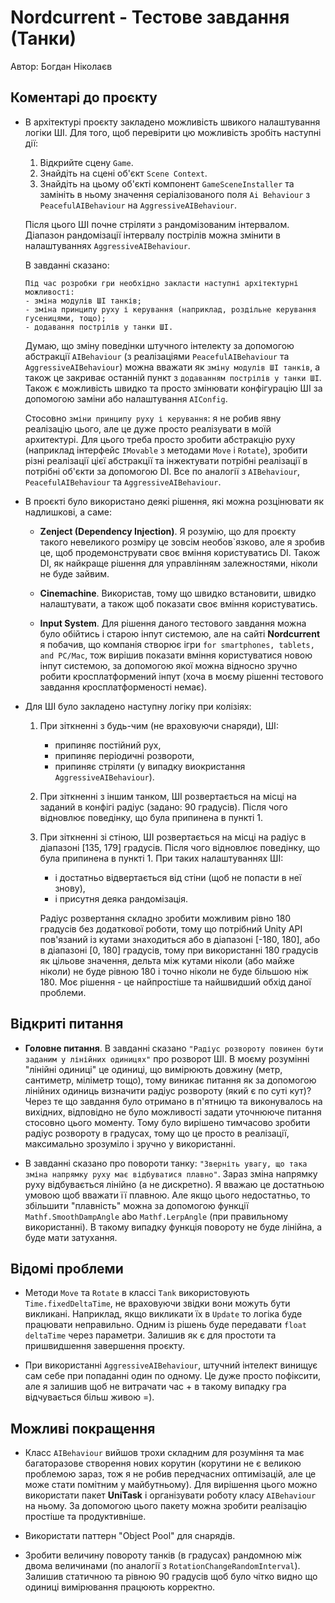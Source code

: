 # Nordcurrent - Тестове завдання (Танки)

Автор: Богдан Ніколаєв

## Коментарі до проєкту

- В архітектурі проєкту закладено можливість швикого налаштування логіки ШІ. Для того, щоб перевірити цю можливість зробіть наступні дії:

  1. Відкрийте сцену `Game`.
  2. Знайдіть на сцені об'єкт `Scene Context`.
  3. Знайдіть на цьому об'єкті компонент `GameSceneInstaller` та замініть в ньому значення серіалізованого поля `Ai Behaviour` з `PeacefulAIBehaviour` на `AggressiveAIBehaviour`.

   Після цього ШІ почне стріляти з рандомізованим інтервалом. Діапазон рандомізації інтервалу пострілів можна змінити в налаштуваннях `AggressiveAIBehaviour`.

   В завданні сказано:

   ```text
   Під час розробки гри необхідно закласти наступні архітектурні можливості:
   - зміна модулів ШІ танків;
   - зміна принципу руху і керування (наприклад, роздільне керування гусеницями, тощо);
   - додавання пострілів у танки ШІ.
   ```

   Думаю, що зміну поведінки штучного інтелекту за допомогою абстракції `AIBehaviour` (з реалізаціями `PeacefulAIBehaviour` та `AggressiveAIBehaviour`) можна вважати як `зміну модулів ШІ танків`, а також це закриває останній пункт з `додаванням пострілів у танки ШІ`. Також є можливість швидко та просто змінювати конфігурацію ШІ за допомогою заміни або налаштування `AIConfig`.

   Стосовно `зміни принципу руху і керування`: я не робив явну реалізацію цього, але це дуже просто реалізувати в моїй архитектурі. Для цього треба просто зробити абстракцію руху (наприклад інтерфейс `IMovable` з методами `Move` і `Rotate`), зробити різні реалізації цієї абстракції та інжектувати потрібні реалізації в потрібні об'єкти за допомогою DI. Все по аналогії з `AIBehaviour`, `PeacefulAIBehaviour` та `AggressiveAIBehaviour`.

- В проєкті було використано деякі рішення, які можна розцінювати як надлишкові, а саме:

  - **Zenject (Dependency Injection)**. Я розумію, що для проєкту такого невеликого розміру це зовсім необов`язково, але я зробив це, щоб продемонструвати своє вміння користуватись DI. Також DI, як найкраще рішення для управлінням залежностями, ніколи не буде зайвим.

  - **Сinemachine**. Використав, тому що швидко встановити, швидко налаштувати, а також щоб показати своє вміння користуватись.

  - **Input System**. Для рішення даного тестового завдання можна було обійтись і старою інпут системою, але на сайті **Nordcurrent** я побачив, що компанія створює ігри `for smartphones, tablets, and PC/Mac`, тож вирішив показати вміння користуватися новою інпут системою, за допомогою якої можна відносно зручно робити кросплатформений інпут (хоча в моєму рішенні тестового завдання кросплатформеності немає).

- Для ШІ було закладено наступну логіку при колізіях:

  1. При зіткненні з будь-чим (не враховуючи снаряди), ШІ:
     - припиняє постійний рух,
     - припиняє періодичні розвороти,
     - припиняє стріляти (у випадку виокристання `AggressiveAIBehaviour`).

  2. При зіткненні з іншим танком, ШІ розвертається на місці на заданий в конфігі радіус (задано: 90 градусів). Після чого відновлює поведінку, що була припинена в пункті 1.

  3. При зіткненні зі стіною, ШІ розвертається на місці на радіус в діапазоні [135, 179] градусів. Після чого відновлює поведінку, що була припинена в пункті 1. При таких налаштуваннях ШІ:
     - і достатньо відвертається від стіни (щоб не попасти в неї знову),
     - і присутня деяка рандомізація.

      Радіус розвертання складно зробити можливим рівно 180 градусів без додаткової роботи, тому що потрібний Unity API пов'язаний із кутами знаходиться або в діапазоні [-180, 180], або в діапазоні [0, 180] градусів, тому при використанні 180 градусів як цільове значення, дельта між кутами ніколи (або майже ніколи) не буде рівною 180 і точно ніколи не буде більшою ніж 180. Моє рішення - це найпростіше та найшвидший обхід даної проблеми.

## Відкриті питання

- **Головне питання**. В завданні сказано `"Радіус розвороту повинен бути заданим у лінійних одиницях"` про розворот ШІ. В моєму розумінні "лінійні одиниці" це одиниці, що вимірюють довжину (метр, сантиметр, міліметр тощо), тому виникає питання як за допомогою лінійних одиниць визначити радіус розвороту (який є по суті кут)? Через те що завдання було отримано в п'ятницю та виконувалось на вихідних, відповідно не було можливості задати уточнююче питання стосовно цього моменту. Тому було вирішено тимчасово зробити радіус розвороту в градусах, тому що це просто в реалізації, максимально зрозуміло і зручно у використанні.

- В завданні сказано про повороти танку: `"Зверніть увагу, що така зміна напрямку руху має відбуватися плавно"`. Зараз зміна напрямку руху відбувається лінійно (а не дискретно). Я вважаю це достатньою умовою щоб вважати її плавною. Але якщо цього недостатньо, то збільшити "плавність" можна за допомогою функції `Mathf.SmoothDampAngle` abo `Mathf.LerpAngle` (при правильному використанні). В такому випадку функція повороту не буде лінійна, а буде мати затухання.

## Відомі проблеми

- Методи `Move` та `Rotate` в классі `Tank` використовують `Time.fixedDeltaTime`, не враховуючи звідки вони можуть бути викликані. Наприклад, якщо викликати їх в `Update` то логіка буде працювати неправильно. Одним із рішень буде передавати `float deltaTime` через параметри. Залишив як є для простоти та пришвидшення завершення проєкту.

- При використанні `AggressiveAIBehaviour`, штучний інтелект винищує сам себе при попаданні один по одному. Це дуже просто пофіксити, але я залишив щоб не витрачати час + в такому випадку гра відчувається більш живою =).

## Можливі покращення

- Класс `AIBehaviour` вийшов трохи складним для розуміння та має багаторазове створення нових корутин (корутини не є великою проблемою зараз, тож я не робив передчасних оптимізацій, але це може стати помітним у майбутньому). Для вирішення цього можно використати пакет **UniTask** і організувати роботу класу `AIBehaviour` на ньому. За допомогою цього пакету можна зробити реалізацію простіше та продуктивніше.

- Використати паттерн "Object Pool" для снарядів.

- Зробити величину повороту танків (в градусах) рандомною між двома величинами (по аналогії з `RotationChangeRandomInterval`). Залишив статичною та рівною 90 градусів щоб було чітко видно що одиниці вимірювання працюють корректно.
